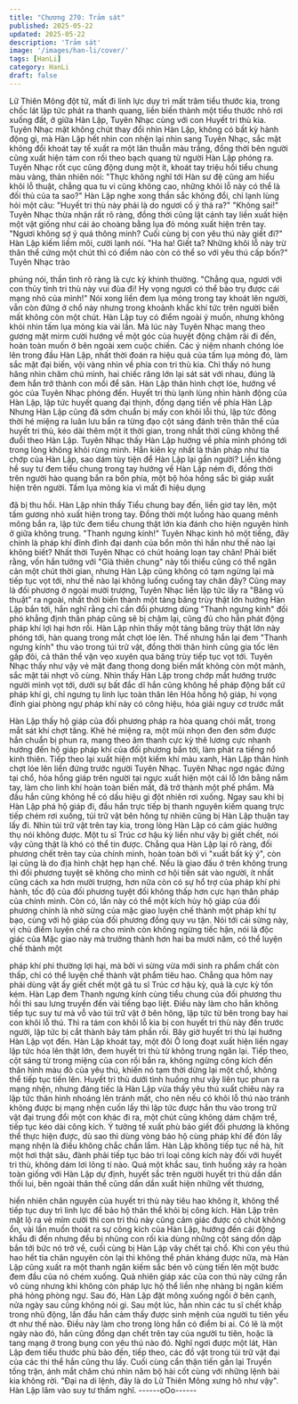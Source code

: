 ```yaml
---
title: "Chương 270: Trảm sát"
published: 2025-05-22
updated: 2025-05-22
description: 'Trảm sát'
image: '/images/han-li/cover/'
tags: [HanLi]
category: HanLi
draft: false
---
```


Lữ Thiên Mông đột tử, mất đi linh lực duy trì mất trăm tiểu thước
kia, trong chốc lát lập tức phát ra thanh quang, liền biến thành
một tiểu thước nhỏ rơi xuống đất, ở giữa Hàn Lập, Tuyên Nhạc
cùng với con Huyết tri thù kia.
Tuyên Nhạc mặt không chút thay đổi nhìn Hàn Lập, không có bất
kỳ hành động gì, mà Hàn Lập hết nhìn con nhện lại nhìn sang
Tuyên Nhạc, sắc mặt không đổi khoát tay tế xuất ra một lân thuẫn
màu trắng, đồng thời bên người cũng xuất hiện tám con rối theo
bạch quang từ người Hàn Lập phóng ra.
Tuyên Nhạc rốt cục cũng động dung một ít, khoát tay triệu hồi tiểu
chung màu vàng, thản nhiên nói:
"Thực không nghĩ tới Hàn sư đệ cũng am hiểu khôi lỗ thuật, chẳng
qua tu vi cũng không cao, những khôi lỗ này có thể là đối thủ của
ta sao?"
Hàn Lập nghe xong thần sắc không đổi, chỉ lạnh lùng hỏi một câu:
"Huyết tri thù này phải là do ngươi cố ý thả ra?"
"Không sai!"
Tuyên Nhạc thừa nhận rất rõ ràng, đồng thời cũng lật cánh tay
liền xuất hiện một vật giống như cái áo choàng bằng lụa đỏ mỏng
xuất hiện trên tay.
"Ngươi không sợ ỷ quá thông minh? Cuối cùng bị con yêu thú này
giết đi?" Hàn Lập kiếm liếm môi, cười lạnh nói.
"Ha ha! Giết ta? Những khôi lỗ này trừ thân thể cứng một chút thì
có điểm nào còn có thể so với yêu thú cấp bốn?" Tuyên Nhạc trào

phúng nói, thần tình rõ ràng là cực kỳ khinh thường.
"Chẳng qua, ngươi với con thủy tinh tri thù này vui đùa đi! Hy vọng
ngươi có thể bảo trụ được cái mạng nhỏ của mình!"
Nói xong liền đem lụa mỏng trong tay khoát lên người, vẫn còn
đứng ở chổ này nhưng trong khoảnh khắc khí tức trên người biến
mất không còn một chút.
Hàn Lập tuy có điểm ngoài ý muốn, nhưng không khỏi nhìn tấm
lụa mỏng kia vài lần.
Mà lúc này Tuyên Nhạc mang theo gương mặt mirm cười hướng
về một góc của huyệt động chậm rãi đi đến, hoàn toàn muốn ở
bên ngoài xem cuộc chiến. Các ý niệm nhanh chóng lóe lên trong
đầu Hàn Lập, nhất thời đoán ra hiệu quả của tấm lụa mỏng đó,
làm sắc mặt đại biến, vội vàng nhìn về phía con tri thù kia.
Chỉ thấy nó hung hăng nhìn chăm chú mình, hai chiếc răng lớn lại
sát sát với nhau, đúng là đem hắn trở thành con mồi để săn.
Hàn Lập thân hình chợt lóe, hướng về góc của Tuyên Nhạc
phóng đến.
Huyết tri thù lạnh lùng nhìn hành động của Hàn Lập, lập tức huyết
quang đại thịnh, đồng dạng tiến về phía Hàn Lập
Nhưng Hàn Lập cũng đã sớm chuẩn bị mấy con khôi lỗi thú, lập
tức đông thời hé miệng ra luân lưu bắn ra từng đạo cột sáng đánh
trên thân thể của huyết tri thù, kéo dài thêm một ít thời gian, trong
nhất thời cũng không thể đuổi theo Hàn Lập.
Tuyên Nhạc thấy Hàn Lập hướng về phía mình phóng tới trong
lòng không khỏi rùng mình.
Hắn kiên kỵ nhất là thân pháp như tia chớp của Hàn Lập, sao
dám tùy tiện để Hàn Lập lại gần người? Liền không hề suy tư
đem tiểu chung trong tay hướng về Hàn Lập ném đi, đồng thời
trên người hào quang bắn ra bốn phía, một bộ hỏa hồng sắc bì
giáp xuất hiện trên người. Tấm lụa mỏng kia vì mất đi hiệu dụng

đã bị thu hồi.
Hàn Lập nhìn thấy Tiểu chung bay đến, liền giơ tay lên, một tấm
gương nhỏ xuất hiện trong tay. Đồng thời một luồng hào quang
mênh mông bắn ra, lập tức đem tiểu chung thật lớn kia đánh cho
hiện nguyên hình ở giữa không trung.
"Thanh ngưng kính!" Tuyên Nhạc kinh hô một tiếng, đây chính là
pháp khí đỉnh đỉnh đại danh của bổn môn thì hắn như thế nào lại
không biết?
Nhất thời Tuyên Nhạc có chút hoảng loạn tay chân!
Phải biết rằng, vốn hắn tưởng với "Già thiên chung" này tối thiểu
cũng có thể ngăn cản một chút thời gian, nhưng Hàn Lập cũng
không có tạm ngừng lại mà tiếp tục vọt tới, như thế nào lại không
luống cuống tay chân đây?
Cũng may là đối phương ở ngoài mười trượng, Tuyên Nhạc liền
lập tức lấy ra "Băng vũ thuật" ra ngoài, nhất thời biến thành một
tảng băng trùy thật lớn hướng Hàn Lập bắn tới, hắn nghĩ rằng chỉ
cần đổi phương dùng "Thanh ngưng kính" đối phó khẳng định
thân pháp cũng sẽ bị chậm lại, cũng đủ cho hắn phát động pháp
khí lợi hại hơn rồi.
Hàn Lập nhìn thấy một tảng băng trùy thật lớn này phóng tới, hàn
quang trong mắt chợt lóe lên. Thế nhưng hắn lại đem "Thanh
ngưng kính" thu vào trong túi trữ vật, đồng thời thân hình cũng gia
tốc lên gấp đôi, cả thân thể vặn vẹo xuyên qua băng trùy tiếp tục
vọt tới.
Tuyên Nhạc thấy như vậy vẻ mặt đang thong dong biến mất
không còn một mảnh, sắc mặt tái nhợt vô cùng.
Nhìn thấy Hàn Lập trong chớp mắt hướng trước người mình vọt
tới, dưới sự bất đắc dĩ hắn cũng không hề pháp động bất cứ pháp
khí gì, chỉ ngưng tụ linh lục toàn thân lên Hỏa hồng hộ giáp, hi
vọng đỉnh giai phòng ngự pháp khí này có công hiệu, hóa giải
nguy cơ trước mắt

Hàn Lập thấy hộ giáp của đối phương pháp ra hòa quang chói
mắt, trong mắt sát khí chợt tăng. Khẽ hé miệng ra, một mũi nhọn
đen đen sớm được hắn chuẩn bị phun ra, mang theo âm thanh
cực kỳ thê lương cực nhanh hướng đến hộ giáp pháp khí của đối
phương bắn tới, làm phát ra tiếng nổ kinh thiên.
Tiếp theo lại xuất hiện một kiếm khí màu xanh, Hàn Lập thân hình
chợt lóe lên liền đứng trước người Tuyên Nhạc.
Tuyên Nhạc ngơ ngác đứng tại chổ, hỏa hồng giáp trên người tại
ngực xuất hiện một cái lỗ lớn bằng nắm tay, làm cho linh khí hoàn
toàn biến mất, đã trở thành một phế phẩm. Mà đầu hắn cũng
không hề có dấu hiệu gì đột nhiên rơi xuống. Ngay sau khi bị Hàn
Lập phá hộ giáp đi, đầu hắn trực tiếp bị thanh nguyên kiếm quang
trực tiếp chém rơi xuống, túi trữ vật bên hông tự nhiên cũng bị
Hàn Lập thuận tay lấy đi.
Nhìn túi trữ vật trên tay kia, trong lòng Hàn Lập có cảm giác
hưởng thụ nói không được.
Một tu sĩ Trúc cơ hậu kỳ liền như vậy bị giết chết, nói vậy cũng
thật là khó có thể tin được.
Chẳng qua Hàn Lập lại rõ ràng, đối phương chết trên tay của
chính mình, hoàn toàn bởi vì "xuất bất kỳ ý", còn lại cũng là do địa
hình chật hẹp hạn chế.
Nếu là giao đấu ở trên không trung thì đối phương tuyệt sẽ không
cho mình cơ hội tiến sát vào người, ít nhất cũng cách xa hơn
mười trượng, hơn nữa còn có sự hổ trợ của pháp khí phi hành,
tốc độ của đối phương tuyệt đối không thấp hơn cực hạn thân
pháp của chính mình.
Còn có, lần này có thể một kích hủy hộ giáp của đối phương
chính là nhờ sừng của mặc giao luyện chế thành một pháp khí tự
bạo, cùng với hộ giáp của đối phương đồng quy vu tận.
Nói tới cái sừng này, vị chủ điếm luyện chế ra cho mình còn
không ngừng tiếc hận, nói là độc giác của Mặc giao này mà
trưởng thành hơn hai ba mươi năm, có thể luyện chế thành một

pháp khí phi thường lợi hại, mà bởi vì sừng vừa mới sinh ra phẩm
chất còn thấp, chỉ có thể luyện chế thành vật phẩm tiêu hao.
Chẳng qua hôm nay phải dùng vật ấy giết chết một gã tu sĩ Trúc
cơ hậu kỳ, quả là cực kỳ tốn kém.
Hàn Lạp đem Thanh ngưng kính cùng tiểu chung của đối phương
thu hồi thì sau lưng truyền đến vài tiếng bạo liệt. Điều này làm cho
hắn không tiếp tục suy tư mà vỗ vào túi trữ vật ở bên hông, lập
tức từ bên trong bay hai con khôi lỗ thú. Thì ra tám con khôi lỗ kia
bị con huyết tri thù này đến trước người, lập tức bị cắt thành bảy
tám phần rồi.
Bây giờ huyết tri thù lại hướng Hàn Lập vọt đến.
Hàn Lập khoát tay, một đôi Ô long đoạt xuất hiện liền ngay lập tức
hóa lên thật lớn, đem huyết tri thù từ không trung ngăn lại.
Tiếp theo, cột sáng từ trong miệng của con rồi bắn ra, không
ngừng công kích đến thân hình màu đỏ của yêu thú, khiến nó tạm
thời dừng lại một chổ, không thể tiếp tục tiến lên.
Huyết tri thù dưới tình huống như vậy liên tục phun ra mạng nhện,
nhưng đáng tiếc là Hàn Lập vừa thấy yêu thú xuất chiêu này ra
lập tức thân hình nhoáng lên tránh mất, cho nên nếu có khôi lỗ
thú nào tránh không được bị mạng nhện cuốn lấy thì lập tức được
hắn thu vào trong trữ vật đại trung đổi một con khác đi ra, một
chút cũng không dám chậm trể, tiếp tục kéo dài công kích.
Ý tưởng tế xuất phù bảo giết đối phương là không thể thực hiện
được, dù sao thì dùng vòng bảo hộ cùng pháp khí để đón lấy
mạng nhện là điều không chắc chắn lắm.
Hàn Lập không tiếp tục nề hà, hít một hơi thật sâu, đành phải tiếp
tục bảo trì loại công kích này đối với huyết tri thù, không dám lơi
lõng tí nào.
Quá một khắc sau, tình huống xảy ra hoàn toàn giống với Hàn
Lập dự định, huyết sắc trên người huyết tri thù dần dần thối lui,
bên ngoài thân thể cũng dần dần xuất hiện những vết thương,

hiển nhiên chân nguyên của huyết tri thù này tiêu hao không ít,
không thể tiếp tục duy trì linh lực để bảo hộ thân thể khỏi bị công
kích.
Hàn Lập trên mặt lộ ra vẻ mỉm cười thì con tri thù này cũng cảm
giác được có chút không ổn, vài lần muốn thoát ra sự công kích
của Hàn Lập, hướng đến cái động khẩu đi đến nhưng đều bị
nhũng con rối kia dùng những cột sáng dồn dập bắn tới bức nó
trở về, cuối cùng bị Hàn Lập vây chết tại chổ.
Khi con yêu thú hao hết tia chân nguyên còn lại thì không thể
phản kháng được nữa, mà Hàn Lập cũng xuất ra một thanh ngân
kiếm sắc bén vô cùng tiến lên một bước đem đầu của nó chém
xuống. Quả nhiên giáp xác của con thú này cứng rắn vô cùng
nhưng khi không còn pháp lực hộ thể liền nhẹ nhàng bị ngân kiếm
phá hỏng phòng ngự.
Sau đó, Hàn Lập đặt mông xuống ngồi ở bên cạnh, nửa ngày sau
cũng không nói gì.
Sau một lúc, hắn nhìn các tu sĩ chết khắp trong nhũ động, lần đầu
hắn cảm thấy được sinh mệnh của người tu tiên yếu ớt như thế
nào. Điều này làm cho trong lòng hắn có điểm bi ai. Có lẽ là một
ngày nào đó, hắn cũng đồng dạn chết trên tay của người tu tiên,
hoặc là tang mạng ở trong bụng con yêu thú nào đó.
Nghĩ ngơi được một lát, Hàn Lập đem tiểu thước phù bảo đến,
tiếp theo, các đồ vật trong túi trữ vật đại của các thi thể hắn cũng
thu lấy.
Cuối cùng cẩn thận tiến gần lại Truyền tống trận, ánh mắt chăm
chú nhìn năm bộ hài cốt cùng với những lệnh bài kia không rời.
"Đại na di lệnh, đây là do Lữ Thiên Mông xưng hô như vậy". Hàn
Lập lâm vào suy tư thầm nghĩ.
------oOo------
